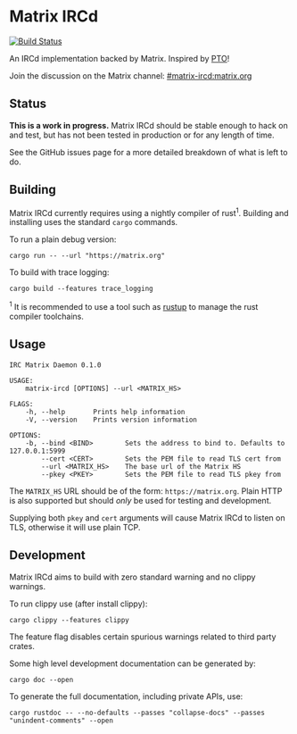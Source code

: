 # Matrix IRCd

[![Build Status](https://travis-ci.org/matrix-org/matrix-ircd.svg?branch=master)](https://travis-ci.org/matrix-org/matrix-ircd)

An IRCd implementation backed by Matrix. Inspired by [PTO](https://github.com/tdfischer/pto)!

Join the discussion on the Matrix channel: [#matrix-ircd:matrix.org](https://matrix.to/#/#matrix-ircd:matrix.org)

## Status

**This is a work in progress.** Matrix IRCd should be stable enough to hack on
and test, but has not been tested in production or for any length of time.

See the GitHub issues page for a more detailed breakdown of what is left to do.


## Building

Matrix IRCd currently requires using a nightly compiler of rust<sup>1</sup>.
Building and installing uses the standard `cargo` commands.

To run a plain debug version:

```
cargo run -- --url "https://matrix.org"
```

To build with trace logging:

```
cargo build --features trace_logging
```


<sup>1</sup> It is recommended to use a tool such as [rustup](rustup.rs) to
manage the rust compiler toolchains.


## Usage

```
IRC Matrix Daemon 0.1.0

USAGE:
    matrix-ircd [OPTIONS] --url <MATRIX_HS>

FLAGS:
    -h, --help       Prints help information
    -V, --version    Prints version information

OPTIONS:
    -b, --bind <BIND>        Sets the address to bind to. Defaults to 127.0.0.1:5999
        --cert <CERT>        Sets the PEM file to read TLS cert from
        --url <MATRIX_HS>    The base url of the Matrix HS
        --pkey <PKEY>        Sets the PEM file to read TLS pkey from
```

The `MATRIX_HS` URL should be of the form: `https://matrix.org`. Plain HTTP is
also supported but should *only* be used for testing and development.

Supplying both `pkey` and `cert` arguments will cause Matrix IRCd to listen
on TLS, otherwise it will use plain TCP.


## Development

Matrix IRCd aims to build with zero standard warning and no clippy warnings.

To run clippy use (after install clippy):

```
cargo clippy --features clippy
```

The feature flag disables certain spurious warnings related to third party
crates.


Some high level development documentation can be generated by:

```
cargo doc --open
```

To generate the full documentation, including private APIs, use:

```
cargo rustdoc -- --no-defaults --passes "collapse-docs" --passes "unindent-comments" --open
```
